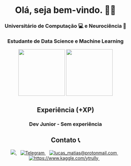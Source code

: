<div align="center">
<h1 align='center'> Olá, seja bem-vindo. 👨‍💻 </h1>
  
###  Universitário de Computação :computer: e Neurociência :brain:
###  Estudante de Data Science e Machine Learning


  
<p align=center>
  <img height="150em" src="https://github-readme-stats.vercel.app/api?username=lucasInCoffePower&show_icons=true&theme=dark&include_all_commits=true&count_private=true"/>
  <img height="150em" src="https://github-readme-stats.vercel.app/api/top-langs/?username=lucasInCoffePower&layout=compact&langs_count=7&theme=dark"/>
</p>

## Experiência (+XP)
### Dev Junior - Sem experiência

## Contato 📞 

  <a href="https://www.linkedin.com/in/alexandresanlim/">
    <img src="https://img.shields.io/badge/linkedin-%230077B5.svg?&style=for-the-badge&logo=linkedin&logoColor=white" />
  </a>&nbsp;&nbsp;
  <a href="https://telegram.me/MindwFear">
        <img alt="Telegram" src="https://img.shields.io/badge/telegram-3c6eab?logo=telegram&style=for-the-badge" />
  </a>&nbsp;&nbsp;
  <a href="mailto:lucas_matias@protonmail.com">
        <img alt="lucas_matias@protonmail.com" src="https://img.shields.io/badge/protonmail-3c6eab?logo=protonmail&style=for-the-badge" />
  </a>&nbsp;&nbsp;
 <a href="https://www.kaggle.com/ytrully">
        <img alt="https://www.kaggle.com/ytrully" src="https://img.shields.io/badge/kaggle-%230077B5.svg?&style=for-the-badge&logo=kaggle&logoColor=white" />
  </a>&nbsp;&nbsp;
 </div>



<!--
**lucasInCoffePower/lucasInCoffePower** is a ✨ _special_ ✨ repository because its `README.md` (this file) appears on your GitHub profile.


Here are some ideas to get you started:

- 🔭 I’m currently working on ...
- 🌱 I’m currently learning ...
- 👯 I’m looking to collaborate on ...
- 🤔 I’m looking for help with ...
- 💬 Ask me about ...
- 📫 How to reach me: ...
- 😄 Pronouns: ...
- ⚡ Fun fact: ...
-->
